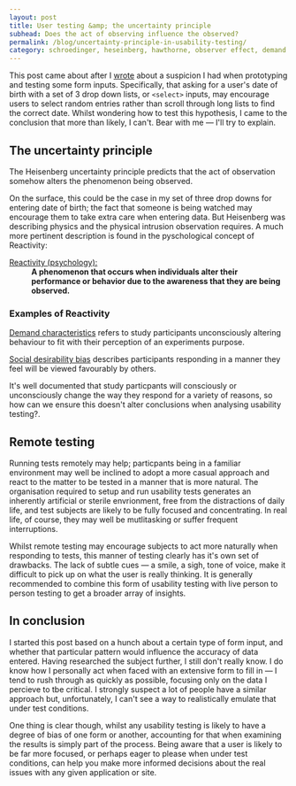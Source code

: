 ```yaml
---
layout: post
title: User testing &amp; the uncertainty principle 
subhead: Does the act of observing influence the observed?
permalink: /blog/uncertainty-principle-in-usability-testing/
category: schroedinger, heseinberg, hawthorne, observer effect, demand characteristics
---
```




This post came about after I <a href="/work/better-form-inputs/#date-drop-downs">wrote</a> about a suspicion I had when  prototyping and testing some form inputs. Specifically, that asking for a user&#39;s date of birth with a set of 3 drop down lists, or  <code and class="inline">&lt;select&gt;</code> inputs, may encourage users to select random entries rather than   scroll through long lists to find the correct date. Whilst wondering how to test this hypothesis, I came to the conclusion that more than likely, I can&#39;t. Bear with me &mdash; I&#39;ll try to explain.


## The uncertainty principle

<!-- figure class="callout content--figure">
            <img src="/blog/images/walt.jpg" alt="Walt" class="centred">
            <figcaption>This picture isn&#39;t as relevant as I first thought, so I&#39;m not going to use it.</figcaption>
</figure -->
The Heisenberg uncertainty principle predicts that the act of observation somehow alters the phenomenon being observed.

On the surface, this could be the case in my set of three drop downs for entering date of birth; the fact that someone is being watched may encourage them to take extra care when entering data. But Heisenberg was describing  physics and the physical intrusion observation requires. A much more pertinent description is found in the pyschological concept of Reactivity:

<dl class="callout callout__definition  callout--full callout--large">
   <dt><a href="http://en.wikipedia.org/wiki/Reactivity_(psychology)">Reactivity (psychology):</a></dt>
   <dd><strong>A phenomenon that occurs when individuals alter their performance or behavior due to the awareness that they are being observed.</strong></dd>
</dl>

<aside class="callout"><h3 class="callout--header__note">Examples of Reactivity</h3><p><a href="http://en.wikipedia.org/wiki/Demand_characteristics">Demand characteristics</a> refers to study participants unconsciously altering  behaviour to fit with their perception of an experiments purpose. </p><p><a href="http://en.wikipedia.org/wiki/Social_desirability_bias">Social desirability bias</a> describes participants responding in a manner they feel will be viewed favourably by others. </p></aside>

It&#39;s well documented that study particpants will consciously or unconsciously change the way they respond for a variety of reasons, so how can we ensure this doesn&#39;t alter conclusions when analysing usability testing?.

## Remote testing

Running tests remotely may help; particpants being in a familiar environment may well be inclined to adopt a more casual approach and react to the matter to be tested in a manner that is more natural. The organisation required to setup and run usability tests generates an inherently artificial or sterile envrionment, free from the distractions of daily life, and  test subjects are likely to be fully focused and concentrating. In real life, of course, they may well be mutlitasking or suffer frequent interruptions.


Whilst remote testing may encourage subjects to act more naturally when responding to tests, this manner of testing clearly has it&#39;s own set of drawbacks. The lack of subtle cues &mdash; a smile, a sigh, tone of voice, make it difficult to pick up on what the user is really thinking. It is generally recommended to combine this form of usability testing with live person to person testing to get a broader array of insights.

## In conclusion

I started this post based on a hunch about a certain type of form input, and whether that particular pattern would influence the accuracy of data entered. Having researched the subject further, I still don&#39;t really know. I do know how I personally act when faced with an extensive form to fill in &mdash; I tend to rush through as quickly as possible, focusing only on the data I percieve to tbe critical.  I strongly suspect a lot of people have a similar approach but, unfortunately, I can&#39;t see a way to realistically emulate that under test conditions. 

One thing is clear though, whilst any usability testing is likely to have a degree of bias of one form or another,  accounting for that when examining the results is simply part of the process. Being aware that a user is likely to be far more focused, or perhaps eager to please  when under test conditions,  can help you make more informed decisions about the real issues with any given application or site.







 









